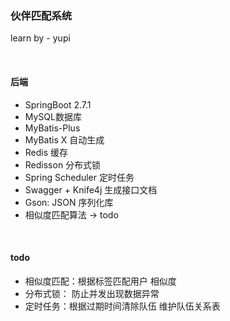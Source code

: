 ### 伙伴匹配系统 

learn by - yupi

<br/>

#### 后端

- SpringBoot 2.7.1
- MySQL数据库
- MyBatis-Plus
- MyBatis X 自动生成
- Redis 缓存
- Redisson 分布式锁
- Spring Scheduler 定时任务
- Swagger + Knife4j 生成接口文档
- Gson: JSON 序列化库
- 相似度匹配算法 -> todo

<br/>

#### todo

- 相似度匹配：根据标签匹配用户 相似度
- 分布式锁： 防止并发出现数据异常
- 定时任务：根据过期时间清除队伍 维护队伍关系表
